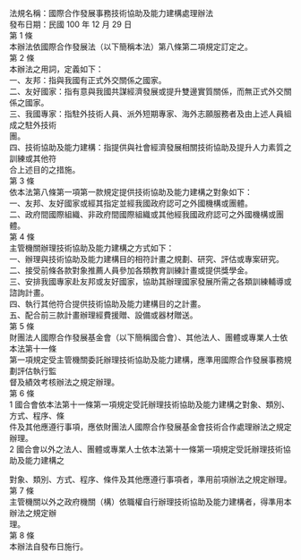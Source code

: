 法規名稱：國際合作發展事務技術協助及能力建構處理辦法  
發布日期：民國 100 年 12 月 29 日  
第 1 條  
本辦法依國際合作發展法（以下簡稱本法）第八條第二項規定訂定之。  
第 2 條  
本辦法之用詞，定義如下：  
一、友邦：指與我國有正式外交關係之國家。  
二、友好國家：指有意與我國共謀經濟發展或提升雙邊實質關係，而無正式外交關係之國家。  
三、我國專家：指駐外技術人員、派外短期專家、海外志願服務者及由上述人員組成之駐外技術  
團。  
四、技術協助及能力建構：指提供與社會經濟發展相關技術協助及提升人力素質之訓練或其他符  
合上述目的之措施。  
第 3 條  
依本法第八條第一項第一款規定提供技術協助及能力建構之對象如下：  
一、友邦、友好國家或經其指定並經我國政府認可之外國機構或團體。  
二、政府間國際組織、非政府間國際組織或其他經我國政府認可之外國機構或團體。  
第 4 條  
主管機關辦理技術協助及能力建構之方式如下：  
一、辦理與技術協助及能力建構目的相符計畫之規劃、研究、評估或專案研究。  
二、接受前條各款對象推薦人員參加各類教育訓練計畫或提供獎學金。  
三、安排我國專家赴友邦或友好國家，協助其辦理國家發展所需之各類訓練輔導或諮詢計畫。  
四、執行其他符合提供技術協助及能力建構目的之計畫。  
五、配合前三款計畫辦理經費援贈、設備或器材贈送。  
第 5 條  
財團法人國際合作發展基金會（以下簡稱國合會）、其他法人、團體或專業人士依本法第十一條  
第一項規定受主管機關委託辦理技術協助及能力建構，應準用國際合作發展事務規劃評估執行監  
督及績效考核辦法之規定辦理。  
第 6 條  
1 國合會依本法第十一條第一項規定受託辦理技術協助及能力建構之對象、類別、方式、程序、條  
件及其他應遵行事項，應依財團法人國際合作發展基金會技術合作處理辦法之規定辦理。  
2 國合會以外之法人、團體或專業人士依本法第十一條第一項規定受託辦理技術協助及能力建構之  


對象、類別、方式、程序、條件及其他應遵行事項者，準用前項辦法之規定辦理。  
第 7 條  
主管機關以外之政府機關（構）依職權自行辦理技術協助及能力建構者，得準用本辦法之規定辦  
理。  
第 8 條  
本辦法自發布日施行。  


